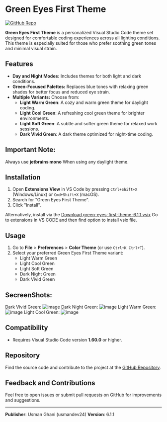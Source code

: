 # Green Eyes First Theme

[![GitHub Repo](https://img.shields.io/badge/source-github-blue)](https://github.com/usmandev24/)

**Green Eyes First Theme** is a personalized Visual Studio Code theme set designed for comfortable coding experiences across all lighting conditions. This theme is especially suited for those who prefer soothing green tones and minimal visual strain.

## Features

- **Day and Night Modes:** Includes themes for both light and dark conditions.
- **Green-Focused Palettes:** Replaces blue tones with relaxing green shades for better focus and reduced eye strain.
- **Multiple Variants:** Choose from:
  - **Light Warm Green**: A cozy and warm green theme for daylight coding.
  - **Light Cool Green**: A refreshing cool green theme for brighter environments.
  - **Light Soft Green**: A subtle and softer green theme for relaxed work sessions.
  - **Dark Vivid Green**: A dark theme optimized for night-time coding.
## Important Note: 
  Always use **jetbrains mono** When using any daylight theme. 
## Installation

1. Open **Extensions View** in VS Code by pressing `Ctrl+Shift+X` (Windows/Linux) or `Cmd+Shift+X` (macOS).
2. Search for "Green Eyes First Theme".
3. Click "Install".

Alternatively, install via the [Download green-eyes-first-theme-6.1.1.vsix](https://github.com/usmandev24/green_light_and_dark_vs_code_theme/releases/download/6.1.1/green-eyes-first-theme-6.1.1.vsix)
Go to extensions in VS CODE and then find option to install vsix file.

## Usage

1. Go to **File** > **Preferences** > **Color Theme** (or use `Ctrl+K Ctrl+T`).
2. Select your preferred Green Eyes First Theme variant:
   - Light Warm Green
   - Light Cool Green
   - Light Soft Green
   - Dark Night Green
   - Dark Vivid Green
## SecreenShots: 
Dark Vivid Green:
![image](https://github.com/user-attachments/assets/aa9c8130-e2c2-4c9e-a11c-27a66164316f)
Dark Night Green:
![image](https://github.com/user-attachments/assets/09a2d790-04c9-4ba5-ae60-53f45f09b2f4)
Light Warm Green:
![image](https://github.com/user-attachments/assets/64a5a8f8-fecf-4f47-b0ee-c0aeefee027d)
Light Cool Green:
![image](https://github.com/user-attachments/assets/0b2c41ba-39ee-4d60-95d6-acee9cd8af5a)


## Compatibility

- Requires Visual Studio Code version **1.60.0** or higher.

## Repository

Find the source code and contribute to the project at the [GitHub Repository](https://github.com/usmandev24/green_light_and_dark_vs_code_theme).

## Feedback and Contributions

Feel free to open issues or submit pull requests on GitHub for improvements and suggestions.

---

**Publisher**: Usman Ghani (usmandev24)
**Version**: 6.1.1
